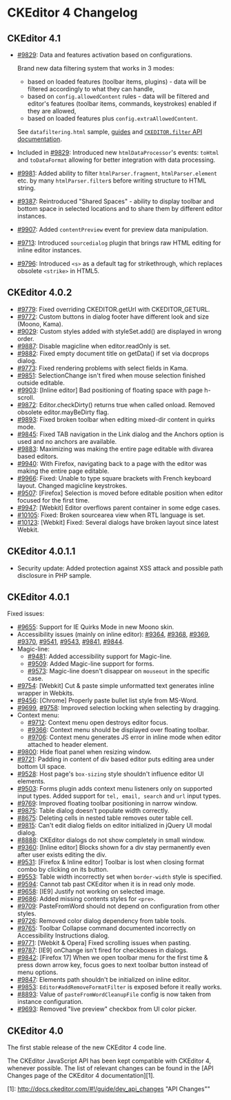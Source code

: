 CKEditor 4 Changelog
====================

## CKEditor 4.1

* [#9829](http://dev.ckeditor.com/ticket/9829): Data and features activation based on configurations.

  Brand new data filtering system that works in 3 modes:

  * based on loaded features (toolbar items, plugins) - data will be filtered accordingly to what they can handle,
  * based on `config.allowedContent` rules - data will be filtered and editor's features (toolbar items, commands,
  keystrokes) enabled if they are allowed,
  * based on loaded features plus `config.extraAllowedContent`.

  See `datafiltering.html` sample, [guides](http://docs.ckeditor.com/#!/guide/dev_data_filter) and [`CKEDITOR.filter` API documentation](http://docs.ckeditor.com/#!/api/CKEDITOR.filter).
* Included in [#9829](http://dev.ckeditor.com/ticket/9829): Introduced new `htmlDataProcessor`'s events: `toHtml` and `toDataFormat` allowing for better integration with data processing.
* [#9981](http://dev.ckeditor.com/ticket/9981): Added ability to filter `htmlParser.fragment`, `htmlParser.element` etc. by many `htmlParser.filter`s before writing structure to HTML string.
* [#9387](http://dev.ckeditor.com/ticket/9387): Reintroduced "Shared Spaces" - ability to display toolbar and bottom space in selected locations and to share them by different editor instances.
* [#9907](http://dev.ckeditor.com/ticket/9907): Added `contentPreview` event for preview data manipulation.
* [#9713](http://dev.ckeditor.com/ticket/9713): Introduced `sourcedialog` plugin that brings raw HTML editing for inline editor instances.
* [#9796](http://dev.ckeditor.com/ticket/9796): Introduced `<s>` as a default tag for strikethrough, which replaces obsolete `<strike>` in HTML5.

## CKEditor 4.0.2

* [#9779](http://dev.ckeditor.com/ticket/9779): Fixed overriding CKEDITOR.getUrl with CKEDITOR_GETURL.
* [#9772](http://dev.ckeditor.com/ticket/9772): Custom buttons in dialog footer have different look and size (Moono, Kama).
* [#9029](http://dev.ckeditor.com/ticket/9029): Custom styles added with styleSet.add() are displayed in wrong order.
* [#9887](http://dev.ckeditor.com/ticket/9887): Disable magicline when editor.readOnly is set.
* [#9882](http://dev.ckeditor.com/ticket/9882): Fixed empty document title on getData() if set via docprops dialog.
* [#9773](http://dev.ckeditor.com/ticket/9773): Fixed rendering problems with select fields in Kama.
* [#9851](http://dev.ckeditor.com/ticket/9851): SelectionChange isn't fired when mouse selection finished outside editable.
* [#9903](http://dev.ckeditor.com/ticket/9903): [Inline editor] Bad positioning of floating space with page h-scroll.
* [#9872](http://dev.ckeditor.com/ticket/9872): Editor.checkDirty() returns true when called onload. Removed obsolete editor.mayBeDirty flag.
* [#9893](http://dev.ckeditor.com/ticket/9893): Fixed broken toolbar when editing mixed-dir content in quirks mode.
* [#9845](http://dev.ckeditor.com/ticket/9845): Fixed TAB navigation in the Link dialog and the Anchors option is used and no anchors are available.
* [#9883](http://dev.ckeditor.com/ticket/9883): Maximizing was making the entire page editable with divarea based editors.
* [#9940](http://dev.ckeditor.com/ticket/9940): With Firefox, navigating back to a page with the editor was making the entire page editable.
* [#9966](http://dev.ckeditor.com/ticket/9966): Fixed: Unable to type square brackets with French keyboard layout. Changed magicline keystrokes.
* [#9507](http://dev.ckeditor.com/ticket/9507): [Firefox] Selection is moved before editable position when editor focused for the first time.
* [#9947](http://dev.ckeditor.com/ticket/9947): [Webkit] Editor overflows parent container in some edge cases.
* [#10105](http://dev.ckeditor.com/ticket/10105): Fixed: Broken sourcearea view when RTL language is set.
* [#10123](http://dev.ckeditor.com/ticket/10123): [Webkit] Fixed: Several dialogs have broken layout since latest Webkit.

## CKEditor 4.0.1.1

* Security update: Added protection against XSS attack and possible path disclosure in PHP sample.

## CKEditor 4.0.1

Fixed issues:

* [#9655](http://dev.ckeditor.com/ticket/9655): Support for IE Quirks Mode in new Moono skin.
* Accessibility issues (mainly on inline editor): [#9364](http://dev.ckeditor.com/ticket/9364), [#9368](http://dev.ckeditor.com/ticket/9368), [#9369](http://dev.ckeditor.com/ticket/9369), [#9370](http://dev.ckeditor.com/ticket/9370), [#9541](http://dev.ckeditor.com/ticket/9541), [#9543](http://dev.ckeditor.com/ticket/9543), [#9841](http://dev.ckeditor.com/ticket/9841), [#9844](http://dev.ckeditor.com/ticket/9844).
* Magic-line:
    * [#9481](http://dev.ckeditor.com/ticket/9481): Added accessibility support for Magic-line.
    * [#9509](http://dev.ckeditor.com/ticket/9509): Added Magic-line support for forms.
    * [#9573](http://dev.ckeditor.com/ticket/9573): Magic-line doesn't disappear on `mouseout` in the specific case.
* [#9754](http://dev.ckeditor.com/ticket/9754): [Webkit] Cut & paste simple unformatted text generates inline wrapper in Webkits.
* [#9456](http://dev.ckeditor.com/ticket/9456): [Chrome] Properly paste bullet list style from MS-Word.
* [#9699](http://dev.ckeditor.com/ticket/9699), [#9758](http://dev.ckeditor.com/ticket/9758): Improved selection locking when selecting by dragging.
* Context menu:
    * [#9712](http://dev.ckeditor.com/ticket/9712): Context menu open destroys editor focus.
    * [#9366](http://dev.ckeditor.com/ticket/9366): Context menu should be displayed over floating toolbar.
    * [#9706](http://dev.ckeditor.com/ticket/9706): Context menu generates JS error in inline mode when editor attached to header element.
* [#9800](http://dev.ckeditor.com/ticket/9800): Hide float panel when resizing window.
* [#9721](http://dev.ckeditor.com/ticket/9721): Padding in content of div based editor puts editing area under bottom UI space.
* [#9528](http://dev.ckeditor.com/ticket/9528): Host page's `box-sizing` style shouldn't influence editor UI elements.
* [#9503](http://dev.ckeditor.com/ticket/9503): Forms plugin adds context menu listeners only on supported input types. Added support for `tel, email, search` and `url` input types.
* [#9769](http://dev.ckeditor.com/ticket/9769): Improved floating toolbar positioning in narrow window.
* [#9875](http://dev.ckeditor.com/ticket/9875): Table dialog doesn't populate width correctly.
* [#8675](http://dev.ckeditor.com/ticket/8675): Deleting cells in nested table removes outer table cell.
* [#9815](http://dev.ckeditor.com/ticket/9815): Can't edit dialog fields on editor initialized in jQuery UI modal dialog.
* [#8888](http://dev.ckeditor.com/ticket/8888): CKEditor dialogs do not show completely in small window.
* [#9360](http://dev.ckeditor.com/ticket/9360): [Inline editor] Blocks shown for a div stay permanently even after user exists editing the div.
* [#9531](http://dev.ckeditor.com/ticket/9531): [Firefox & Inline editor] Toolbar is lost when closing format combo by clicking on its button.
* [#9553](http://dev.ckeditor.com/ticket/9553): Table width incorrectly set when `border-width` style is specified.
* [#9594](http://dev.ckeditor.com/ticket/9594): Cannot tab past CKEditor when it is in read only mode.
* [#9658](http://dev.ckeditor.com/ticket/9658): [IE9] Justify not working on selected image.
* [#9686](http://dev.ckeditor.com/ticket/9686): Added missing contents styles for `<pre>`.
* [#9709](http://dev.ckeditor.com/ticket/9709): PasteFromWord should not depend on configuration from other styles.
* [#9726](http://dev.ckeditor.com/ticket/9726): Removed color dialog dependency from table tools.
* [#9765](http://dev.ckeditor.com/ticket/9765): Toolbar Collapse command documented incorrectly on Accessibility Instructions dialog.
* [#9771](http://dev.ckeditor.com/ticket/9771): [Webkit & Opera] Fixed scrolling issues when pasting.
* [#9787](http://dev.ckeditor.com/ticket/9787): [IE9] onChange isn't fired for checkboxes in dialogs.
* [#9842](http://dev.ckeditor.com/ticket/9842): [Firefox 17] When we open toolbar menu for the first time & press down arrow key, focus goes to next toolbar button instead of menu options.
* [#9847](http://dev.ckeditor.com/ticket/9847): Elements path shouldn't be initialized on inline editor.
* [#9853](http://dev.ckeditor.com/ticket/9853): `Editor#addRemoveFormatFilter` is exposed before it really works.
* [#8893](http://dev.ckeditor.com/ticket/8893): Value of `pasteFromWordCleanupFile` config is now taken from instance configuration.
* [#9693](http://dev.ckeditor.com/ticket/9693): Removed "live preview" checkbox from UI color picker.


## CKEditor 4.0

The first stable release of the new CKEditor 4 code line.

The CKEditor JavaScript API has been kept compatible with CKEditor 4, whenever
possible. The list of relevant changes can be found in the [API Changes page of
the CKEditor 4 documentation][1].

[1]: http://docs.ckeditor.com/#!/guide/dev_api_changes "API Changes""
